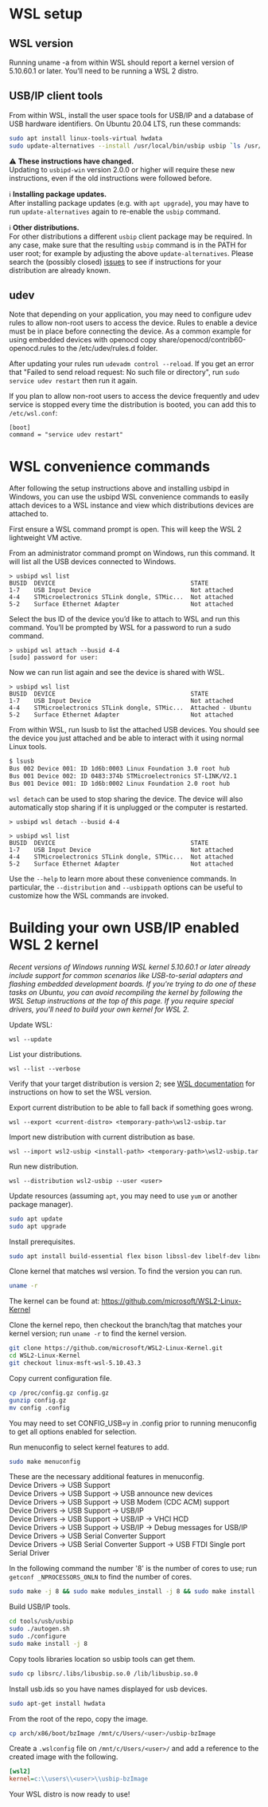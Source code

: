 <!--
SPDX-FileCopyrightText: Microsoft Corporation

SPDX-License-Identifier: GPL-2.0-only
-->

# WSL setup

## WSL version

Running uname -a from within WSL should report a kernel version of 5.10.60.1 or later. You’ll need to be running a WSL 2 distro.

## USB/IP client tools

From within WSL, install the user space tools for USB/IP and a database of USB hardware identifiers. On Ubuntu 20.04 LTS, run these commands:

```bash
sudo apt install linux-tools-virtual hwdata
sudo update-alternatives --install /usr/local/bin/usbip usbip `ls /usr/lib/linux-tools/*/usbip | tail -n1` 20
```

⚠️ **These instructions have changed.**\
Updating to `usbipd-win` version 2.0.0 or higher will require these new instructions, even if the old instructions were followed before.

ℹ️ **Installing package updates.**\
After installing package updates (e.g. with `apt upgrade`), you may have to run `update-alternatives` again to re-enable the `usbip` command.

ℹ️ **Other distributions.**\
For other distributions a different `usbip` client package may be required. In any case, make sure that the resulting `usbip` command is in the PATH for user root; for example by adjusting the above `update-alternatives`. Please search the (possibly closed) [issues](https://github.com/dorssel/usbipd-win/issues?q=is%3Aissue) to see if instructions for your distribution are already known.

## udev

Note that depending on your application, you may need to configure udev rules to allow non-root users to access the device. Rules to enable a device must be in place before connecting the device. As a common example for using embedded devices with openocd copy share/openocd/contrib60-openocd.rules to the /etc/udev/rules.d folder. 

After updating your rules run `udevadm control --reload`. If you get an error that "Failed to send reload request: No such file or directory", run `sudo service udev restart` then run it again.

If you plan to allow non-root users to access the device frequently and udev service is stopped every time the distribution is booted, you can add this to `/etc/wsl.conf`:

```
[boot]
command = "service udev restart"
```

# WSL convenience commands

After following the setup instructions above and installing usbipd in Windows, you can use the usbipd WSL convenience commands to easily attach devices to a WSL instance and view which distributions devices are attached to.

First ensure a WSL command prompt is open. This will keep the WSL 2 lightweight VM active.

From an administrator command prompt on Windows, run this command. It will list all the USB devices connected to Windows.

```pwsh
> usbipd wsl list
BUSID  DEVICE                                      STATE
1-7    USB Input Device                            Not attached
4-4    STMicroelectronics STLink dongle, STMic...  Not attached
5-2    Surface Ethernet Adapter                    Not attached
```

Select the bus ID of the device you’d like to attach to WSL and run this command. You’ll be prompted by WSL for a password to run a sudo command.
```pwsh
> usbipd wsl attach --busid 4-4
[sudo] password for user:
```

Now we can run list again and see the device is shared with WSL.
```pwsh
> usbipd wsl list
BUSID  DEVICE                                      STATE
1-7    USB Input Device                            Not attached
4-4    STMicroelectronics STLink dongle, STMic...  Attached - Ubuntu
5-2    Surface Ethernet Adapter                    Not attached
```

From within WSL, run lsusb to list the attached USB devices. You should see the device you just attached and be able to interact with it using normal Linux tools. 

```bash
$ lsusb
Bus 002 Device 001: ID 1d6b:0003 Linux Foundation 3.0 root hub
Bus 001 Device 002: ID 0483:374b STMicroelectronics ST-LINK/V2.1
Bus 001 Device 001: ID 1d6b:0002 Linux Foundation 2.0 root hub
```

`wsl detach` can be used to stop sharing the device. The device will also
automatically stop sharing if it is unplugged or the computer is restarted.

```pwsh
> usbipd wsl detach --busid 4-4

> usbipd wsl list
BUSID  DEVICE                                      STATE
1-7    USB Input Device                            Not attached
4-4    STMicroelectronics STLink dongle, STMic...  Not attached
5-2    Surface Ethernet Adapter                    Not attached
```

Use the `--help` to learn more about these convenience commands. In particular,
the `--distribution` and `--usbippath` options can be useful to customize how
the WSL commands are invoked.

# Building your own USB/IP enabled WSL 2 kernel

_Recent versions of Windows running WSL kernel 5.10.60.1 or later already include support for common scenarios like USB-to-serial adapters and flashing embedded development boards. If you're trying to do one of these tasks on Ubuntu, you can avoid recompiling the kernel by following the WSL Setup instructions at the top of this page. If you require special drivers, you'll need to build your own kernel for WSL 2._

Update WSL:

```pwsh
wsl --update
```

List your distributions.

```pwsh
wsl --list --verbose
```

Verify that your target distribution is version 2;
see [WSL documentation](https://docs.microsoft.com/en-us/windows/wsl/install-win10#set-your-distribution-version-to-wsl-1-or-wsl-2)
for instructions on how to set the WSL version.

Export current distribution to be able to fall back if something goes wrong.

```pwsh
wsl --export <current-distro> <temporary-path>\wsl2-usbip.tar
```

Import new distribution with current distribution as base.

```pwsh
wsl --import wsl2-usbip <install-path> <temporary-path>\wsl2-usbip.tar
```

Run new distribution.

```pwsh
wsl --distribution wsl2-usbip --user <user>
```

Update resources (assuming `apt`, you may need to use `yum` or another package manager).

```bash
sudo apt update
sudo apt upgrade
```

Install prerequisites.

```bash
sudo apt install build-essential flex bison libssl-dev libelf-dev libncurses-dev autoconf libudev-dev libtool
```

Clone kernel that matches wsl version. To find the version you can run.

```bash
uname -r
```

The kernel can be found at: <https://github.com/microsoft/WSL2-Linux-Kernel>

Clone the kernel repo, then checkout the branch/tag that matches your kernel version; run `uname -r` to find the kernel version.

```bash
git clone https://github.com/microsoft/WSL2-Linux-Kernel.git
cd WSL2-Linux-Kernel
git checkout linux-msft-wsl-5.10.43.3
```

Copy current configuration file.

```bash
cp /proc/config.gz config.gz
gunzip config.gz
mv config .config
```

You may need to set CONFIG_USB=y in .config prior to running menuconfig to get all options enabled for selection.

Run menuconfig to select kernel features to add.

```bash
sudo make menuconfig
```

These are the necessary additional features in menuconfig.\
Device Drivers -> USB Support\
Device Drivers -> USB Support -> USB announce new devices\
Device Drivers -> USB Support -> USB Modem (CDC ACM) support\
Device Drivers -> USB Support -> USB/IP\
Device Drivers -> USB Support -> USB/IP -> VHCI HCD\
Device Drivers -> USB Support -> USB/IP -> Debug messages for USB/IP\
Device Drivers -> USB Serial Converter Support\
Device Drivers -> USB Serial Converter Support -> USB FTDI Single port Serial Driver

In the following command the number '8' is the number of cores to use; run `getconf _NPROCESSORS_ONLN` to find the number of cores.

```bash
sudo make -j 8 && sudo make modules_install -j 8 && sudo make install -j 8
```

Build USB/IP tools.

```bash
cd tools/usb/usbip
sudo ./autogen.sh
sudo ./configure
sudo make install -j 8
```

Copy tools libraries location so usbip tools can get them.

```bash
sudo cp libsrc/.libs/libusbip.so.0 /lib/libusbip.so.0
```

Install usb.ids so you have names displayed for usb devices.

```bash
sudo apt-get install hwdata
```

From the root of the repo, copy the image.

```bash
cp arch/x86/boot/bzImage /mnt/c/Users/<user>/usbip-bzImage
```

Create a `.wslconfig` file on `/mnt/c/Users/<user>/` and add a reference to the created image with the following.

```ini
[wsl2]
kernel=c:\\users\\<user>\\usbip-bzImage
```

Your WSL distro is now ready to use!